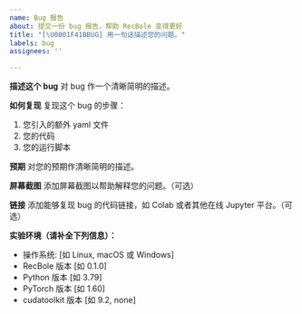 ```yaml
---
name: Bug 报告
about: 提交一份 bug 报告，帮助 RecBole 变得更好
title: "[\U0001F41BBUG] 用一句话描述您的问题。"
labels: bug
assignees: ''

---
```


**描述这个 bug**
对 bug 作一个清晰简明的描述。

**如何复现**
复现这个 bug 的步骤：
1. 您引入的额外 yaml 文件
2. 您的代码
3. 您的运行脚本

**预期**
对您的预期作清晰简明的描述。

**屏幕截图**
添加屏幕截图以帮助解释您的问题。（可选）

**链接**
添加能够复现 bug 的代码链接，如 Colab 或者其他在线 Jupyter 平台。（可选）

**实验环境（请补全下列信息）：**
 - 操作系统: [如 Linux, macOS 或 Windows]
- RecBole 版本 [如 0.1.0]
 - Python 版本 [如 3.79]
- PyTorch 版本 [如 1.60]
- cudatoolkit 版本 [如 9.2, none]
